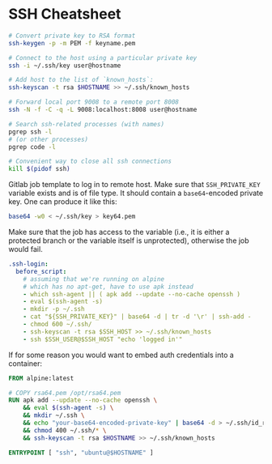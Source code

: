 # **SSH Cheatsheet**


```bash
# Convert private key to RSA format
ssh-keygen -p -m PEM -f keyname.pem

# Connect to the host using a particular private key
ssh -i ~/.ssh/key user@hostname

# Add host to the list of `known_hosts`:
ssh-keyscan -t rsa $HOSTNAME >> ~/.ssh/known_hosts

# Forward local port 9008 to a remote port 8008
ssh -N -f -C -q -L 9008:localhost:8008 user@hostname

# Search ssh-related processes (with names)
pgrep ssh -l
# (or other processes)
pgrep code -l

# Convenient way to close all ssh connections
kill $(pidof ssh)
```

Gitlab job template to log in to remote host. Make sure that `SSH_PRIVATE_KEY` variable exists and is of
file type. It should contain a `base64`-encoded private key. One can produce it like this:

```bash
base64 -w0 < ~/.ssh/key > key64.pem
```

Make sure that the job has access to the variable (i.e., it is either a protected branch or the variable itself
is unprotected), otherwise the job would fail.

```yaml
.ssh-login:
  before_script:
    # assuming that we're running on alpine
    # which has no apt-get, have to use apk instead
    - which ssh-agent || ( apk add --update --no-cache openssh )
    - eval $(ssh-agent -s)
    - mkdir -p ~/.ssh
    - cat "${SSH_PRIVATE_KEY}" | base64 -d | tr -d '\r' | ssh-add -
    - chmod 600 ~/.ssh/
    - ssh-keyscan -t rsa $SSH_HOST >> ~/.ssh/known_hosts
    - ssh $SSH_USER@$SSH_HOST "echo 'logged in'"
```

If for some reason you would want to embed auth credentials into a container:

```Dockerfile
FROM alpine:latest

# COPY rsa64.pem /opt/rsa64.pem
RUN apk add --update --no-cache openssh \
    && eval $(ssh-agent -s) \
    && mkdir ~/.ssh \
    && echo "your-base64-encoded-private-key" | base64 -d > ~/.ssh/id_rsa \
    && chmod 400 ~/.ssh/* \
    && ssh-keyscan -t rsa $HOSTNAME >> ~/.ssh/known_hosts

ENTRYPOINT [ "ssh", "ubuntu@$HOSTNAME" ]
```

